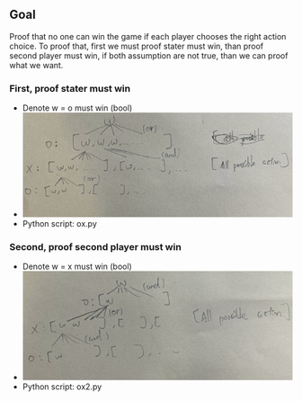 ## Goal
Proof that no one can win the game if each player chooses the right action choice.
To proof that, first we must proof stater must win, than proof second player must win, if both assumption are not true, than we can proof what we want.

### First, proof stater must win
* Denote w = o must win (bool)
* ![](1.jpg)
* Python script: ox.py

### Second, proof second player must win
* Denote w = x must win (bool)
* ![](2.jpg)
* Python script: ox2.py
